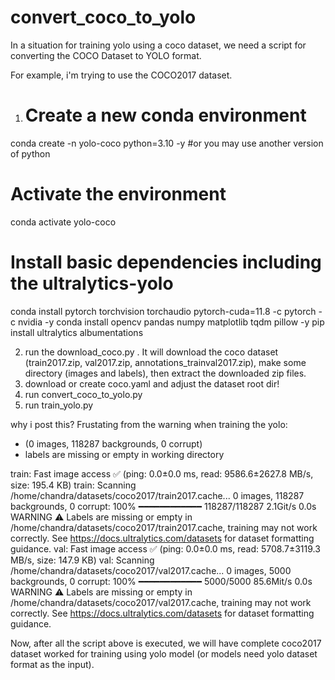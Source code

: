# convert_coco_to_yolo
In a situation for training yolo using a coco dataset, we need a script for converting the COCO Dataset to YOLO format. 

For example, i'm trying to use the COCO2017 dataset.

1. # Create a new conda environment
conda create -n yolo-coco python=3.10 -y #or you may use another version of python

# Activate the environment
conda activate yolo-coco

# Install basic dependencies including the ultralytics-yolo
conda install pytorch torchvision torchaudio pytorch-cuda=11.8 -c pytorch -c nvidia -y
conda install opencv pandas numpy matplotlib tqdm pillow -y
pip install ultralytics albumentations

2. run the download_coco.py . It will download the coco dataset (train2017.zip, val2017.zip, annotations_trainval2017.zip), make some directory (images and labels), then extract the downloaded zip files.
3. download or create coco.yaml and adjust the dataset root dir!
4. run convert_coco_to_yolo.py
5. run train_yolo.py

why i post this? Frustating from the warning when training the yolo:
- (0 images, 118287 backgrounds, 0 corrupt)
- labels are missing or empty in working directory

train: Fast image access ✅ (ping: 0.0±0.0 ms, read: 9586.6±2627.8 MB/s, size: 195.4 KB)
train: Scanning /home/chandra/datasets/coco2017/train2017.cache... 0 images, 118287 backgrounds, 0 corrupt: 100% ━━━━━━━━━━━━ 118287/118287 2.1Git/s 0.0s
WARNING ⚠️ Labels are missing or empty in /home/chandra/datasets/coco2017/train2017.cache, training may not work correctly. See https://docs.ultralytics.com/datasets for dataset formatting guidance.
val: Fast image access ✅ (ping: 0.0±0.0 ms, read: 5708.7±3119.3 MB/s, size: 147.9 KB)
val: Scanning /home/chandra/datasets/coco2017/val2017.cache... 0 images, 5000 backgrounds, 0 corrupt: 100% ━━━━━━━━━━━━ 5000/5000 85.6Mit/s 0.0s
WARNING ⚠️ Labels are missing or empty in /home/chandra/datasets/coco2017/val2017.cache, training may not work correctly. See https://docs.ultralytics.com/datasets for dataset formatting guidance.


Now, after all the script above is executed, we will have complete coco2017 dataset worked for training using yolo model (or models need yolo dataset format as the input).